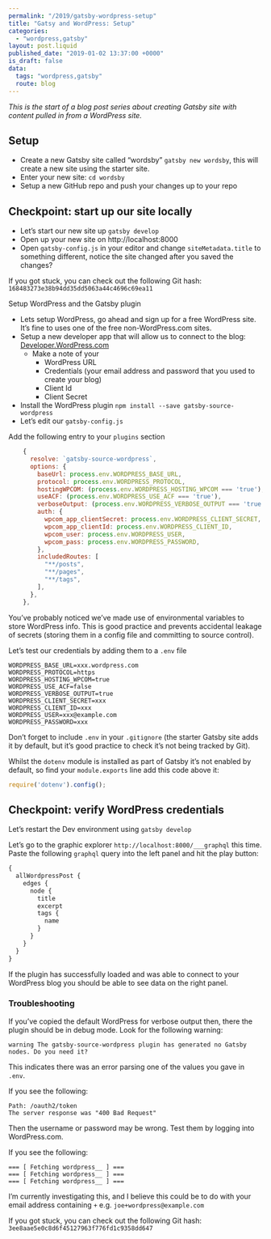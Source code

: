 ```yaml
---
permalink: "/2019/gatsby-wordpress-setup"
title: "Gatsy and WordPress: Setup"
categories:
  - "wordpress,gatsby"
layout: post.liquid
published_date: "2019-01-02 13:37:00 +0000"
is_draft: false
data:
  tags: "wordpress,gatsby"
  route: blog
---
```

_This is the start of a blog post series about creating Gatsby site with content pulled in from a WordPress site._

## Setup

- Create a new Gatsby site called “wordsby” `gatsby new wordsby`, this will create a new site using the starter site.
- Enter your new site: `cd wordsby`
- Setup a new GitHub repo and push your changes up to your repo

## Checkpoint: start up our site locally

- Let’s start our new site up `gatsby develop`
- Open up your new site on http://localhost:8000
- Open `gatsby-config.js` in your editor and change `siteMetadata.title` to something different, notice the site changed after you saved the changes?

If you got stuck, you can check out the following Git hash: `168483273e38b94dd35dd5063a44c4696c69ea11`

Setup WordPress and the Gatsby plugin

- Lets setup WordPress, go ahead and sign up for a free WordPress site. It’s fine to uses one of the free non-WordPress.com sites.
- Setup a new developer app that will allow us to connect to the blog: [Developer.WordPress.com](https://developer.wordpress.com/apps/)
  - Make a note of your
    - WordPress URL
    - Credentials (your email address and password that you used to create your blog)
    - Client Id
    - Client Secret
- Install the WordPress plugin `npm install --save gatsby-source-wordpress`
- Let’s edit our `gatsby-config.js`

Add the following entry to your `plugins` section

```js
    {
      resolve: `gatsby-source-wordpress`,
      options: {
        baseUrl: process.env.WORDPRESS_BASE_URL,
        protocol: process.env.WORDPRESS_PROTOCOL,
        hostingWPCOM: (process.env.WORDPRESS_HOSTING_WPCOM === 'true'),
        useACF: (process.env.WORDPRESS_USE_ACF === 'true'),
        verboseOutput: (process.env.WORDPRESS_VERBOSE_OUTPUT === 'true'),
        auth: {
          wpcom_app_clientSecret: process.env.WORDPRESS_CLIENT_SECRET,
          wpcom_app_clientId: process.env.WORDPRESS_CLIENT_ID,
          wpcom_user: process.env.WORDPRESS_USER,
          wpcom_pass: process.env.WORDPRESS_PASSWORD,
        },
        includedRoutes: [
          "**/posts",
          "**/pages",
          "**/tags",
        ],
      },
    },
```

You’ve probably noticed we’ve made use of environmental variables to store WordPress info. This is good practice and prevents accidental leakage of secrets  (storing them in a config file and committing to source control).

Let’s test our credentials by adding them to a `.env` file

```shell
WORDPRESS_BASE_URL=xxx.wordpress.com
WORDPRESS_PROTOCOL=https
WORDPRESS_HOSTING_WPCOM=true
WORDPRESS_USE_ACF=false
WORDPRESS_VERBOSE_OUTPUT=true
WORDPRESS_CLIENT_SECRET=xxx
WORDPRESS_CLIENT_ID=xxx
WORDPRESS_USER=xxx@example.com
WORDPRESS_PASSWORD=xxx
```

Don’t forget to include  `.env` in your `.gitignore` (the starter Gatsby site adds it by default, but it’s good practice to check it’s not being tracked by Git).

Whilst the `dotenv` module is installed as part of Gatsby it’s not enabled by default, so  find your  `module.exports` line add this  code above  it:

```javascript
require('dotenv').config();
```

## Checkpoint: verify WordPress credentials

Let’s restart the Dev environment using `gatsby develop`

Let’s go to the graphic explorer `http://localhost:8000/___graphql` this time. Paste the following `graphql` query into the left panel and hit the play button:

```graphql
{
  allWordpressPost {
    edges {
      node {
        title
        excerpt
        tags {
          name
        }
      }
    }
  }
}
```

If the plugin has successfully loaded and was able to connect to your WordPress blog you should be able to see data on the right panel.

### Troubleshooting

If you’ve copied the default WordPress for verbose output then, there the plugin should be in debug mode.  Look for the following warning:

`warning The gatsby-source-wordpress plugin has generated no Gatsby nodes. Do you need it?`

This indicates there was an error parsing one of the values you gave in `.env`.

If you see the following:

```text
Path: /oauth2/token
The server response was "400 Bad Request"
```

Then the username or password may be wrong. Test them by logging into WordPress.com.

If you see the following:

```shell
=== [ Fetching wordpress__ ] ===
=== [ Fetching wordpress__ ] ===
=== [ Fetching wordpress__ ] ===
```

I’m currently investigating this, and I believe this could be to do with your email address containing `+` e.g. `joe+wordpress@example.com`

If you got stuck, you can check out the following Git hash: `3ee8aae5e0c8d6f45127963f776fd1c9358dd647`